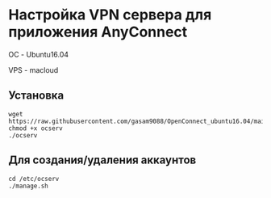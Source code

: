 # Настройка VPN сервера для приложения AnyConnect
ОС - Ubuntu16.04

VPS - macloud

## Установка
```
wget https://raw.githubusercontent.com/gasam9088/OpenConnect_ubuntu16.04/main/ocserv
chmod +x ocserv
./ocserv
```

## Для создания/удаления аккаунтов 
```
cd /etc/ocserv
./manage.sh
```
